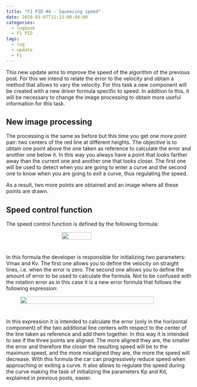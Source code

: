 ```yaml
---
title: "F1 PID #4 - Squeezing speed"
date: 2020-03-07T11:13:00-04:00
categories:
  - logbook
  - F1 PID
tags:
  - log
  - update
  - F1
---
```


This new update aims to improve the speed of the algorithm of the previous post. For this we intend to relate the error to the velocity and obtain a method that allows to vary the velocity. For this task a new component will be created with a new driver formula specific to speed. In addition to this, it will be necessary to change the image processing to obtain more useful information for this task.

## New image processing

The processing is the same as before but this time you get one more point pair: two centers of the red line at different heights. The objective is to obtain one point above the one taken as reference to calculate the error and another one below it. In this way you always have a point that looks farther away than the current one and another one that looks closer. The first one will be used to detect when you are going to enter a curve and the second one to know when you are going to exit a curve, thus regulating the speed. 

As a result, two more points are obtained and an image where all these points are drawn.

## Speed control function

The speed control function is defined by the following formula:

<div style="display: flex; padding-bottom: 25px">
  <img src="{{site.site_url}}/assets/equations/v-equation.png" width="40%" style="margin: auto">
</div>

In this formula the developer is responsible for initializing two parameters: Vmax and Kv. The first one allows you to define the velocity on straight lines, i.e. when the error is zero. The second one allows you to define the amount of error to be used to calculate the formula. Not to be confused with the rotation error as in this case it is a new error formula that follows the following expression:

<div style="display: flex; padding-bottom: 25px">
  <img src="{{site.site_url}}/assets/equations/v-error.png" width="85%" style="margin: auto">
</div>

In this expression it is intended to calculate the error (only in the horizontal component) of the two additional line centers with respect to the center of the line taken as reference and add them together. In this way it is intended to see if the three points are aligned. The more aligned they are, the smaller the error and therefore the closer the resulting speed will be to the maximum speed, and the more misaligned they are, the more the speed will decrease. With this formula the car can progressively reduce speed when approaching or exiting a curve. It also allows to regulate the speed during the curve making the task of initializing the parameters Kp and Kd, explained in previous posts, easier.